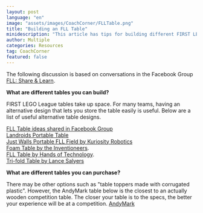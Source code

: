 ```yaml
---
layout: post
language: "en"
image: "assets/images/CoachCorner/FLLTable.png"
title: "Building an FLL Table"
minidescription: "This article has tips for building different FIRST LEGO League Tables."
author: Multiple
categories: Resources
tag: CoachCorner
featured: false
---
```


The following discussion is based on conversations in the  Facebook Group <a href="https://www.facebook.com/groups/FLLShareandLearn/">FLL: Share & Learn</a>.

**What are different tables you can build?**

FIRST LEGO League tables take up space. For many teams, having an alternative design that lets you store the table easily is useful. Below are a list of useful alternative table designs.

<a href= "https://www.facebook.com/groups/FLLShareandLearn/learning_content/">FLL Table ideas shared in Facebook Group</a> <br>
<a href= "https://www.livingstonrobotics.org/2015/07/19/landroids-fll-table/">Landroids Portable Table</a> <br>
<a href="https://youtu.be/5JG7tOT1DQU">Just Walls Portable FLL Field by Kuriosity Robotics <br>
<a href="http://nmfll.org/images/STOW-or-GO_Updated_Building_Instructions.pdf?fref=gc&dti=369520923432634">Foam Table by the Inventioneers</a>. <br>
 <a href="https://l.facebook.com/l.php?u=https%3A%2F%2Fwww.first-lego-league.org%2Fen%2Fgeneral%2Fparticipation.html%3Ffile%3Dfiles%252Finhalt%252Ffll_en%252Fgeneral%252Fparticipation%252FFLL_2016_2017_Competition_Table_Building_Instruction_Folding_Table.pdf%26fref%3Dgc%26dti%3D369520923432634&h=ATOUz7oHo9UqUhGSh-Z71_56HmMyDqarFNok3r2e5nv22n3Hpg85osUNWR5kv90N0f0-9MNhZ9nwHWzQ2BRcn3cy1_-w9Z6-R9ebXNC_6kF_lgvivAGSsRp_m-SWDb2cgdC8m0RiauN81lY">FLL Table by Hands of Technology</a>. <br>
<a href="https://drive.google.com/file/d/0B-nO61RMEYhJUjlJX0QzMEc2NFU/view?fref=gc&dti=369520923432634">Tri-fold Table by Lance Salyers</a> <br>

**What are different tables you can purchase?**

There may be other options such as "table toppers made with corrugated plastic". However, the AndyMark table below is the closest to an actually wooden competition table. The closer your table is to the specs, the better your experience will be at a competition.
<a href="https://www.andymark.com/products/robot-competition-table-fll">AndyMark</a> <br>
